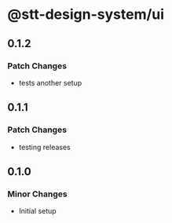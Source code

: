 # @stt-design-system/ui

## 0.1.2

### Patch Changes

- tests another setup

## 0.1.1

### Patch Changes

- testing releases

## 0.1.0

### Minor Changes

- Initial setup
